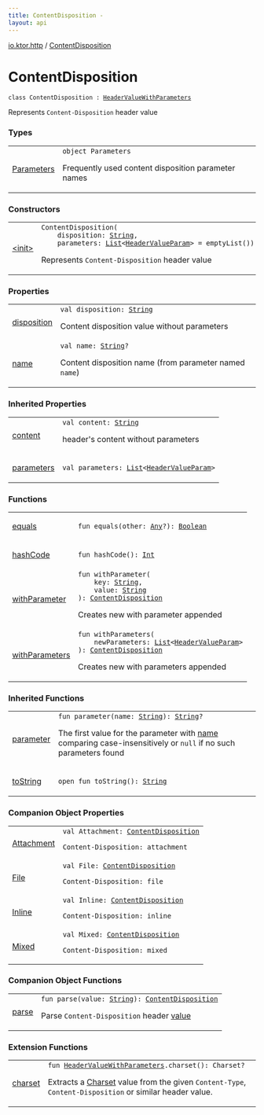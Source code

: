 ```yaml
---
title: ContentDisposition - 
layout: api
---
```


<div class='api-docs-breadcrumbs'><a href="../index.html">io.ktor.http</a> / <a href="./index.html">ContentDisposition</a></div>

# ContentDisposition

<div class="signature"><code><span class="keyword">class </span><span class="identifier">ContentDisposition</span>&nbsp;<span class="symbol">:</span>&nbsp;<a href="../-header-value-with-parameters/index.html"><span class="identifier">HeaderValueWithParameters</span></a></code></div>

Represents <code>Content-Disposition</code> header value

### Types

<table class="api-docs-table">
<tbody>
<tr>
<td markdown="1">

<a href="-parameters/index.html">Parameters</a>


</td>
<td markdown="1">
<div class="signature"><code><span class="keyword">object </span><span class="identifier">Parameters</span></code></div>

Frequently used content disposition parameter names


</td>
</tr>
</tbody>
</table>

### Constructors

<table class="api-docs-table">
<tbody>
<tr>
<td markdown="1">

<a href="-init-.html">&lt;init&gt;</a>


</td>
<td markdown="1">
<div class="signature"><code><span class="identifier">ContentDisposition</span><span class="symbol">(</span><br/>&nbsp;&nbsp;&nbsp;&nbsp;<span class="parameterName" id="io.ktor.http.ContentDisposition$<init>(kotlin.String, kotlin.collections.List((io.ktor.http.HeaderValueParam)))/disposition">disposition</span><span class="symbol">:</span>&nbsp;<a href="https://kotlinlang.org/api/latest/jvm/stdlib/kotlin/-string/index.html"><span class="identifier">String</span></a><span class="symbol">, </span><br/>&nbsp;&nbsp;&nbsp;&nbsp;<span class="parameterName" id="io.ktor.http.ContentDisposition$<init>(kotlin.String, kotlin.collections.List((io.ktor.http.HeaderValueParam)))/parameters">parameters</span><span class="symbol">:</span>&nbsp;<a href="https://kotlinlang.org/api/latest/jvm/stdlib/kotlin.collections/-list/index.html"><span class="identifier">List</span></a><span class="symbol">&lt;</span><a href="../-header-value-param/index.html"><span class="identifier">HeaderValueParam</span></a><span class="symbol">&gt;</span>&nbsp;<span class="symbol">=</span>&nbsp;emptyList()<span class="symbol">)</span></code></div>

Represents <code>Content-Disposition</code> header value


</td>
</tr>
</tbody>
</table>

### Properties

<table class="api-docs-table">
<tbody>
<tr>
<td markdown="1">

<a href="disposition.html">disposition</a>


</td>
<td markdown="1">
<div class="signature"><code><span class="keyword">val </span><span class="identifier">disposition</span><span class="symbol">: </span><a href="https://kotlinlang.org/api/latest/jvm/stdlib/kotlin/-string/index.html"><span class="identifier">String</span></a></code></div>

Content disposition value without parameters


</td>
</tr>
<tr>
<td markdown="1">

<a href="name.html">name</a>


</td>
<td markdown="1">
<div class="signature"><code><span class="keyword">val </span><span class="identifier">name</span><span class="symbol">: </span><a href="https://kotlinlang.org/api/latest/jvm/stdlib/kotlin/-string/index.html"><span class="identifier">String</span></a><span class="symbol">?</span></code></div>

Content disposition name (from parameter named <code>name</code>)


</td>
</tr>
</tbody>
</table>

### Inherited Properties

<table class="api-docs-table">
<tbody>
<tr>
<td markdown="1">

<a href="../-header-value-with-parameters/content.html">content</a>


</td>
<td markdown="1">
<div class="signature"><code><span class="keyword">val </span><span class="identifier">content</span><span class="symbol">: </span><a href="https://kotlinlang.org/api/latest/jvm/stdlib/kotlin/-string/index.html"><span class="identifier">String</span></a></code></div>

header's content without parameters


</td>
</tr>
<tr>
<td markdown="1">

<a href="../-header-value-with-parameters/parameters.html">parameters</a>


</td>
<td markdown="1">
<div class="signature"><code><span class="keyword">val </span><span class="identifier">parameters</span><span class="symbol">: </span><a href="https://kotlinlang.org/api/latest/jvm/stdlib/kotlin.collections/-list/index.html"><span class="identifier">List</span></a><span class="symbol">&lt;</span><a href="../-header-value-param/index.html"><span class="identifier">HeaderValueParam</span></a><span class="symbol">&gt;</span></code></div>

</td>
</tr>
</tbody>
</table>

### Functions

<table class="api-docs-table">
<tbody>
<tr>
<td markdown="1">

<a href="equals.html">equals</a>


</td>
<td markdown="1">
<div class="signature"><code><span class="keyword">fun </span><span class="identifier">equals</span><span class="symbol">(</span><span class="parameterName" id="io.ktor.http.ContentDisposition$equals(kotlin.Any)/other">other</span><span class="symbol">:</span>&nbsp;<a href="https://kotlinlang.org/api/latest/jvm/stdlib/kotlin/-any/index.html"><span class="identifier">Any</span></a><span class="symbol">?</span><span class="symbol">)</span><span class="symbol">: </span><a href="https://kotlinlang.org/api/latest/jvm/stdlib/kotlin/-boolean/index.html"><span class="identifier">Boolean</span></a></code></div>

</td>
</tr>
<tr>
<td markdown="1">

<a href="hash-code.html">hashCode</a>


</td>
<td markdown="1">
<div class="signature"><code><span class="keyword">fun </span><span class="identifier">hashCode</span><span class="symbol">(</span><span class="symbol">)</span><span class="symbol">: </span><a href="https://kotlinlang.org/api/latest/jvm/stdlib/kotlin/-int/index.html"><span class="identifier">Int</span></a></code></div>

</td>
</tr>
<tr>
<td markdown="1">

<a href="with-parameter.html">withParameter</a>


</td>
<td markdown="1">
<div class="signature"><code><span class="keyword">fun </span><span class="identifier">withParameter</span><span class="symbol">(</span><br/>&nbsp;&nbsp;&nbsp;&nbsp;<span class="parameterName" id="io.ktor.http.ContentDisposition$withParameter(kotlin.String, kotlin.String)/key">key</span><span class="symbol">:</span>&nbsp;<a href="https://kotlinlang.org/api/latest/jvm/stdlib/kotlin/-string/index.html"><span class="identifier">String</span></a><span class="symbol">, </span><br/>&nbsp;&nbsp;&nbsp;&nbsp;<span class="parameterName" id="io.ktor.http.ContentDisposition$withParameter(kotlin.String, kotlin.String)/value">value</span><span class="symbol">:</span>&nbsp;<a href="https://kotlinlang.org/api/latest/jvm/stdlib/kotlin/-string/index.html"><span class="identifier">String</span></a><br/><span class="symbol">)</span><span class="symbol">: </span><a href="./index.md"><span class="identifier">ContentDisposition</span></a></code></div>

Creates new with parameter appended


</td>
</tr>
<tr>
<td markdown="1">

<a href="with-parameters.html">withParameters</a>


</td>
<td markdown="1">
<div class="signature"><code><span class="keyword">fun </span><span class="identifier">withParameters</span><span class="symbol">(</span><br/>&nbsp;&nbsp;&nbsp;&nbsp;<span class="parameterName" id="io.ktor.http.ContentDisposition$withParameters(kotlin.collections.List((io.ktor.http.HeaderValueParam)))/newParameters">newParameters</span><span class="symbol">:</span>&nbsp;<a href="https://kotlinlang.org/api/latest/jvm/stdlib/kotlin.collections/-list/index.html"><span class="identifier">List</span></a><span class="symbol">&lt;</span><a href="../-header-value-param/index.html"><span class="identifier">HeaderValueParam</span></a><span class="symbol">&gt;</span><br/><span class="symbol">)</span><span class="symbol">: </span><a href="./index.md"><span class="identifier">ContentDisposition</span></a></code></div>

Creates new with parameters appended


</td>
</tr>
</tbody>
</table>

### Inherited Functions

<table class="api-docs-table">
<tbody>
<tr>
<td markdown="1">

<a href="../-header-value-with-parameters/parameter.html">parameter</a>


</td>
<td markdown="1">
<div class="signature"><code><span class="keyword">fun </span><span class="identifier">parameter</span><span class="symbol">(</span><span class="parameterName" id="io.ktor.http.HeaderValueWithParameters$parameter(kotlin.String)/name">name</span><span class="symbol">:</span>&nbsp;<a href="https://kotlinlang.org/api/latest/jvm/stdlib/kotlin/-string/index.html"><span class="identifier">String</span></a><span class="symbol">)</span><span class="symbol">: </span><a href="https://kotlinlang.org/api/latest/jvm/stdlib/kotlin/-string/index.html"><span class="identifier">String</span></a><span class="symbol">?</span></code></div>

The first value for the parameter with <a href="../-header-value-with-parameters/parameter.html#io.ktor.http.HeaderValueWithParameters$parameter(kotlin.String)/name">name</a> comparing case-insensitively or <code>null</code> if no such parameters found


</td>
</tr>
<tr>
<td markdown="1">

<a href="../-header-value-with-parameters/to-string.html">toString</a>


</td>
<td markdown="1">
<div class="signature"><code><span class="keyword">open</span> <span class="keyword">fun </span><span class="identifier">toString</span><span class="symbol">(</span><span class="symbol">)</span><span class="symbol">: </span><a href="https://kotlinlang.org/api/latest/jvm/stdlib/kotlin/-string/index.html"><span class="identifier">String</span></a></code></div>

</td>
</tr>
</tbody>
</table>

### Companion Object Properties

<table class="api-docs-table">
<tbody>
<tr>
<td markdown="1">

<a href="-attachment.html">Attachment</a>


</td>
<td markdown="1">
<div class="signature"><code><span class="keyword">val </span><span class="identifier">Attachment</span><span class="symbol">: </span><a href="./index.md"><span class="identifier">ContentDisposition</span></a></code></div>

<code>Content-Disposition: attachment</code>


</td>
</tr>
<tr>
<td markdown="1">

<a href="-file.html">File</a>


</td>
<td markdown="1">
<div class="signature"><code><span class="keyword">val </span><span class="identifier">File</span><span class="symbol">: </span><a href="./index.md"><span class="identifier">ContentDisposition</span></a></code></div>

<code>Content-Disposition: file</code>


</td>
</tr>
<tr>
<td markdown="1">

<a href="-inline.html">Inline</a>


</td>
<td markdown="1">
<div class="signature"><code><span class="keyword">val </span><span class="identifier">Inline</span><span class="symbol">: </span><a href="./index.md"><span class="identifier">ContentDisposition</span></a></code></div>

<code>Content-Disposition: inline</code>


</td>
</tr>
<tr>
<td markdown="1">

<a href="-mixed.html">Mixed</a>


</td>
<td markdown="1">
<div class="signature"><code><span class="keyword">val </span><span class="identifier">Mixed</span><span class="symbol">: </span><a href="./index.md"><span class="identifier">ContentDisposition</span></a></code></div>

<code>Content-Disposition: mixed</code>


</td>
</tr>
</tbody>
</table>

### Companion Object Functions

<table class="api-docs-table">
<tbody>
<tr>
<td markdown="1">

<a href="parse.html">parse</a>


</td>
<td markdown="1">
<div class="signature"><code><span class="keyword">fun </span><span class="identifier">parse</span><span class="symbol">(</span><span class="parameterName" id="io.ktor.http.ContentDisposition.Companion$parse(kotlin.String)/value">value</span><span class="symbol">:</span>&nbsp;<a href="https://kotlinlang.org/api/latest/jvm/stdlib/kotlin/-string/index.html"><span class="identifier">String</span></a><span class="symbol">)</span><span class="symbol">: </span><a href="./index.md"><span class="identifier">ContentDisposition</span></a></code></div>

Parse <code>Content-Disposition</code> header <a href="parse.html#io.ktor.http.ContentDisposition.Companion$parse(kotlin.String)/value">value</a>


</td>
</tr>
</tbody>
</table>

### Extension Functions

<table class="api-docs-table">
<tbody>
<tr>
<td markdown="1">

<a href="../charset.html">charset</a>


</td>
<td markdown="1">
<div class="signature"><code><span class="keyword">fun </span><a href="../-header-value-with-parameters/index.html"><span class="identifier">HeaderValueWithParameters</span></a><span class="symbol">.</span><span class="identifier">charset</span><span class="symbol">(</span><span class="symbol">)</span><span class="symbol">: </span><span class="identifier">Charset</span><span class="symbol">?</span></code></div>

Extracts a <a href="#">Charset</a> value from the given <code>Content-Type</code>, <code>Content-Disposition</code> or similar header value.


</td>
</tr>
</tbody>
</table>
